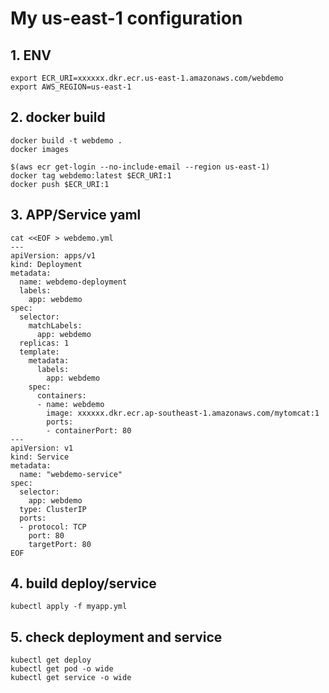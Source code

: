# My us-east-1 configuration

## 1. ENV
```
export ECR_URI=xxxxxx.dkr.ecr.us-east-1.amazonaws.com/webdemo
export AWS_REGION=us-east-1
```
## 2. docker build
```
docker build -t webdemo .
docker images

$(aws ecr get-login --no-include-email --region us-east-1)
docker tag webdemo:latest $ECR_URI:1
docker push $ECR_URI:1
```

## 3. APP/Service yaml
```
cat <<EOF > webdemo.yml
---
apiVersion: apps/v1
kind: Deployment
metadata:
  name: webdemo-deployment
  labels:
    app: webdemo
spec:
  selector:
    matchLabels:
      app: webdemo
  replicas: 1
  template:
    metadata:
      labels:
        app: webdemo
    spec:
      containers:
      - name: webdemo
        image: xxxxxx.dkr.ecr.ap-southeast-1.amazonaws.com/mytomcat:1
        ports:
        - containerPort: 80
---
apiVersion: v1
kind: Service
metadata:
  name: "webdemo-service"
spec:
  selector:
    app: webdemo
  type: ClusterIP
  ports:
  - protocol: TCP
    port: 80
    targetPort: 80
EOF
```
## 4. build deploy/service
```
kubectl apply -f myapp.yml
```

## 5. check deployment and service
```
kubectl get deploy
kubectl get pod -o wide
kubectl get service -o wide

```


